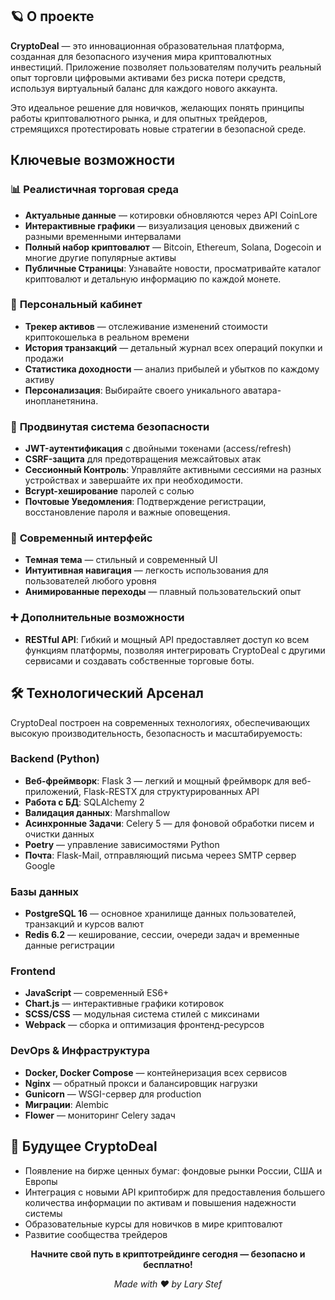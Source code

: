 ## 🪐 О проекте

**CryptoDeal** — это инновационная образовательная платформа, созданная для безопасного изучения мира криптовалютных инвестиций. Приложение позволяет пользователям получить реальный опыт торговли цифровыми активами без риска потери средств, используя виртуальный баланс для каждого нового аккаунта.

Это идеальное решение для новичков, желающих понять принципы работы криптовалютного рынка, и для опытных трейдеров, стремящихся протестировать новые стратегии в безопасной среде.

## Ключевые возможности

### 📊 **Реалистичная торговая среда**
- **Актуальные данные** — котировки обновляются через API CoinLore
- **Интерактивные графики** — визуализация ценовых движений с разными временными интервалами
- **Полный набор криптовалют** — Bitcoin, Ethereum, Solana, Dogecoin и многие другие популярные активы
- **Публичные Страницы**: Узнавайте новости, просматривайте каталог криптовалют и детальную информацию по каждой монете.

### 💼 **Персональный кабинет**
- **Трекер активов** — отслеживание изменений стоимости криптокошелька в реальном времени
- **История транзакций** — детальный журнал всех операций покупки и продажи
- **Статистика доходности** — анализ прибылей и убытков по каждому активу
- **Персонализация**: Выбирайте своего уникального аватара-инопланетянина.

### 🔐 **Продвинутая система безопасности**
- **JWT-аутентификация** с двойными токенами (access/refresh)
- **CSRF-защита** для предотвращения межсайтовых атак
- **Сессионный Контроль**: Управляйте активными сессиями на разных устройствах и завершайте их при необходимости.
- **Bcrypt-хеширование** паролей с солью
- **Почтовые Уведомления**: Подтверждение регистрации, восстановление пароля и важные оповещения.

### 🎨 **Современный интерфейс**
- **Темная тема** — стильный и современный UI
- **Интуитивная навигация** — легкость использования для пользователей любого уровня
- **Анимированные переходы** — плавный пользовательский опыт

### ➕ **Дополнительные возможности**
- **RESTful API**: Гибкий и мощный API предоставляет доступ ко всем функциям платформы, позволяя интегрировать CryptoDeal с другими сервисами и создавать собственные торговые боты.

## 🛠 Технологический Арсенал

CryptoDeal построен на современных технологиях, обеспечивающих высокую производительность, безопасность и масштабируемость:

### **Backend (Python)**

- **Веб-фреймворк**: Flask 3 — легкий и мощный фреймворк для веб-приложений, Flask-RESTX для структурированных API
- **Работа с БД**: SQLAlchemy 2
- **Валидация данных**: Marshmallow
- **Асинхронные Задачи**: Celery 5 — для фоновой обработки писем и очистки данных
- **Poetry** — управление зависимостями Python
- **Почта**: Flask-Mail, отправляющий письма череез SMTP сервер Google

### **Базы данных**
- **PostgreSQL 16** — основное хранилище данных пользователей, транзакций и курсов валют
- **Redis 6.2** — кеширование, сессии, очереди задач и временные данные регистрации

### **Frontend**
- **JavaScript** — современный ES6+
- **Chart.js** — интерактивные графики котировок
- **SCSS/CSS** — модульная система стилей с миксинами
- **Webpack** — сборка и оптимизация фронтенд-ресурсов

### **DevOps & Инфраструктура**
- **Docker, Docker Compose** — контейнеризация всех сервисов
- **Nginx** — обратный прокси и балансировщик нагрузки
- **Gunicorn** — WSGI-сервер для production
- **Миграции**: Alembic
- **Flower** — мониторинг Celery задач

## 🌌 Будущее CryptoDeal

- Появление на бирже ценных бумаг: фондовые рынки России, США и Европы
- Интеграция с новыми API криптобирж для предоставления большего количества информации по активам и повышения надежности системы
- Образовательные курсы для новичков в мире криптовалют
- Развитие сообщества трейдеров

<div align="center">

**Начните свой путь в криптотрейдинге сегодня — безопасно и бесплатно!**

*Made with ❤️ by Lary Stef*

</div>

